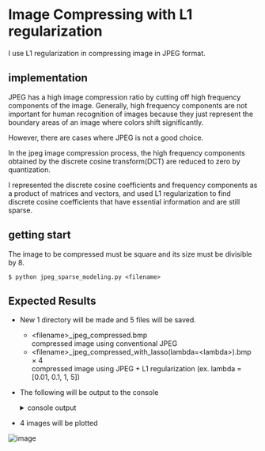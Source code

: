 # Image Compressing with L1 regularization
I use L1 regularization in compressing image in JPEG format.

## implementation
JPEG has a high image compression ratio by cutting off high frequency components of the image.
Generally, high frequency components are not important for human recognition of images because they just represent the boundary areas of an image where colors shift significantly.

However, there are cases where JPEG is not a good choice.

In the jpeg image compression process, the high frequency components obtained by the discrete cosine transform(DCT) are reduced to zero by quantization.

I represented the discrete cosine coefficients and frequency components as a product of matrices and vectors, and used L1 regularization to find discrete cosine coefficients that have essential information and are still sparse.

## getting start

The image to be compressed must be square and its size must be divisible by 8.

```
$ python jpeg_sparse_modeling.py <filename>
```

## Expected Results
- New 1 directory will be made and 5 files will be saved.
  - \<filename\>_jpeg_compressed.bmp  
    compressed image using conventional JPEG 
  - \<filename\>_jpeg_compressed_with_lasso(lambda=\<lambda\>).bmp × 4  
    compressed image using JPEG + L1 regularization (ex. lambda = \[0.01, 0.1, 1, 5\])

- The following will be output to the console
  <details>
    <summary>console output</summary>



  ```
  $ python jpeg_sparse_modeling.py girl.bmp
  
  Compress image in conventional JPEG

  number of dct with zero as its coefficient 58485 / 65536

  entropy : 0.9288794657758167
  PSNR : 36.77750843254707
  SSIM : 0.9430862105560861


  Compress images in JPEG format with L1 regularization

  ------------------------------------

   Progress, 1024  /  1024 
  lambda= 0.01
  number of L1 with zero as its coefficient 13859 / 65536

  entropy : 4.366387036134496
  PSNR : 58.48523352870478
  SSIM : 0.999308261902294

  ------------------------------------

   Progress, 1024  /  1024 
  lambda= 0.1
  number of L1 with zero as its coefficient 28200 / 65536

  entropy : 3.820047667154392
  PSNR : 49.82128417094307
  SSIM : 0.9952311484637766

  ------------------------------------

   Progress, 1024  /  1024 
  lambda= 1
  number of L1 with zero as its coefficient 57331 / 65536

  entropy : 1.464101790220432
  PSNR : 36.59022349125702
  SSIM : 0.9412162315845249

  ------------------------------------

   Progress, 1024  /  1024 
  lambda= 5
  number of L1 with zero as its coefficient 63140 / 65536

  entropy : 0.5509376134781546
  PSNR : 28.26721187573728
  SSIM : 0.820069541878914
  ```  
  </details>

- 4 images will be plotted

![image](https://user-images.githubusercontent.com/74958594/119597604-5d620a00-be1c-11eb-899c-f0704f38aa1d.png)
